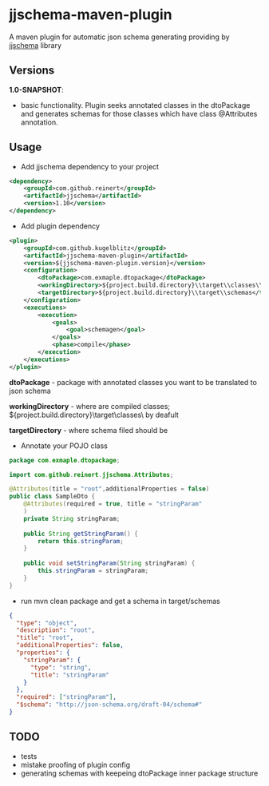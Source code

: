 jjschema-maven-plugin
===============

A maven plugin for automatic json schema generating 
providing by [jjschema](https://github.com/reinert/JJSchema) library

Versions
----------------
**1.0-SNAPSHOT**:
- basic functionality. Plugin seeks annotated classes in the dtoPackage 
and generates schemas for those classes which have class @Attributes annotation.


Usage
----------------
- Add jjschema dependency to your project
```xml
<dependency>
    <groupId>com.github.reinert</groupId>
    <artifactId>jjschema</artifactId>
    <version>1.10</version>
</dependency>
```


- Add plugin dependency
```xml
<plugin>
    <groupId>com.github.kugelblitz</groupId>
    <artifactId>jjschema-maven-plugin</artifactId>
    <version>${jjschema-maven-plugin.version}</version>
    <configuration>
        <dtoPackage>com.exmaple.dtopackage</dtoPackage>
        <workingDirectory>${project.build.directory}\\target\\classes\\</workingDirectory>
        <targetDirectory>${project.build.directory}\\target\\schemas</targetDirectory>
    </configuration>
    <executions>
        <execution>
            <goals>
                <goal>schemagen</goal>
            </goals>
            <phase>compile</phase>
        </execution>
    </executions>
</plugin>
```
**dtoPackage** - package with annotated classes you want to be translated to json schema

**workingDirectory** - where are compiled classes; ${project.build.directory}\\target\\classes\\ by deafult

**targetDirectory** - where schema filed should be

- Annotate your POJO class

```java
package com.exmaple.dtopackage;

import com.github.reinert.jjschema.Attributes;

@Attributes(title = "root",additionalProperties = false)
public class SampleDto {
    @Attributes(required = true, title = "stringParam"
    )
    private String stringParam;
    
    public String getStringParam() { 
        return this.stringParam; 
    }
    
    public void setStringParam(String stringParam) {
        this.stringParam = stringParam; 
    }
}
```
- run mvn clean package and get a schema in target/schemas
```json
{
  "type": "object",
  "description": "root",
  "title": "root",
  "additionalProperties": false,
  "properties": {
    "stringParam": {
      "type": "string",
      "title": "stringParam"
    }
  },
  "required": ["stringParam"],
  "$schema": "http://json-schema.org/draft-04/schema#"
}
```

TODO
----------------
- tests
- mistake proofing of plugin config
- generating schemas with keepeing dtoPackage inner package structure